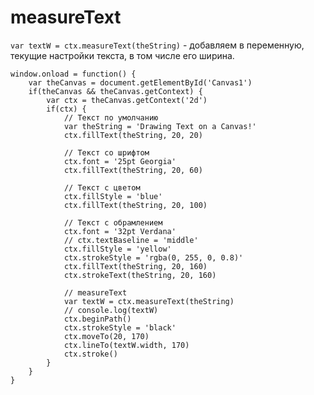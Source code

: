 # measureText

`var textW = ctx.measureText(theString)` - добавляем в переменную, текущие настройки текста, в том числе его ширина.

    window.onload = function() {
        var theCanvas = document.getElementById('Canvas1')
        if(theCanvas && theCanvas.getContext) {
            var ctx = theCanvas.getContext('2d')
            if(ctx) {
                // Текст по умолчанию
                var theString = 'Drawing Text on a Canvas!'
                ctx.fillText(theString, 20, 20)
                
                // Текст со шрифтом
                ctx.font = '25pt Georgia'
                ctx.fillText(theString, 20, 60)

                // Текст с цветом
                ctx.fillStyle = 'blue'
                ctx.fillText(theString, 20, 100)

                // Текст с обрамлением
                ctx.font = '32pt Verdana'
                // ctx.textBaseline = 'middle'
                ctx.fillStyle = 'yellow'
                ctx.strokeStyle = 'rgba(0, 255, 0, 0.8)'
                ctx.fillText(theString, 20, 160)
                ctx.strokeText(theString, 20, 160)

                // measureText
                var textW = ctx.measureText(theString)
                // console.log(textW)
                ctx.beginPath()
                ctx.strokeStyle = 'black'
                ctx.moveTo(20, 170)
                ctx.lineTo(textW.width, 170)
                ctx.stroke()
            }
        }
    }